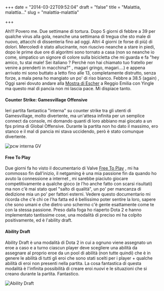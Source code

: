 +++
date = "2014-03-22T09:52:04"
draft = "false"
title = "Malattia, malattia..."
slug = "malattia-malattia"

+++

Ah!!! Povero me. Due settimane di tortura. Dopo 5 giorni di febbre a 39 per qualche virus alla gola, neanche una settimana di tregua che  sto male di nuovo, attacchi di dissenteria fino ad  oggi. Altri 4 giorni (e forse di più) di dolori. Mercoledì è stato allucinante, non riuscivo neanche a stare in piedi, dopo le prime due ore di algoritmi sono tornato a casa (non so neanche io come, simpatico un signore di colore sulla bicicletta che mi guarda e fa "hey amico, tu stai male! Sei italiano ? Perchè non hai chiamato tuo fratello per venire a prenderti in macchina?" , magari gringo, magari....) e appena arrivato mi sono buttato a letto fino alle 13, completamente distrutto, senza forze, a mala pena ho mangiato un po' di riso bianco. Febbre a 38.5 (again) , Oggi sarei dovuto andare alla [Mostra di Escher](http://www.palazzomagnani.it/2013/07/lenigma-escher/) a Reggio Emilia con Yingle ma questo mal di pancia non mi lascia pace. Mi dispiace tanto. 

#### Counter Strike: Gamesvillage Offensive

Ieri partita fantastica "interna" su counter strike  tra gli utenti di Gamesvillage, molto divertente, ma un'attesa infinita per un semplice connect da console, mi domando quanti di loro abbiano mai giocato a un fps prima di Global Offensive. Durante la partita non ho dato il massimo, ero stanco e il mal di pancia mi stava uccidendo, però è stato comunque divertente. 

![pcw interna GV](http://i.imgur.com/ppySP8E.jpg)

#### Free To Play

Due giorni fa ho visto il documentario di Valve [Free To Play](http://www.freetoplaythemovie.com/) , mi ha commosso fin dall'inizio, il netgaming è una mia passione fin da quando ho avuto la connessione a internet , mi sarebbe piaciuto giocare competitivamente a qualche gioco (e l'ho anche fatto con scarsi risultati) ma non c'è mai stato quel "salto di qualità", un po' per mancanza di dedizione mia un po' per fattori esterni. Vedere questo documentario mi ricorda che c'è chi ce l'ha fatta ed è bellissimo poter sentire la loro, sapere che sono umani e che dietro uno schermo c'è gente esattamente come te con la stessa passione. Preso dalla foga ho riaperto Dota 2 e hanno implementato tantissime cose, una modalità di preciso mi ha colpito positivamente, ed è l'ability draft. 

#### Ability Draft

Ability Draft è una modalità di Dota 2 in cui a ognuno viene assegnato un eroe a caso e a turno ciascun player deve scegliere una abilità da assegnare al proprio eroe da un pool di abilità (non tutte quindi) che è in genere le abilità di tutti gli eroi che sono stati scelti per i player + qualche abilità di eroi non presenti nella partita. La cosa fantastica di questa modalità è l'infinita possibilità di creare eroi *nuovi* e le situazioni che si creano durante la partita. Fantastico. 

![Ability Draft](http://s18.postimg.org/a9rjjamft/Untitled.png)